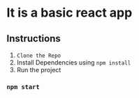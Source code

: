 # It is a basic react app


## Instructions

1. `Clone the Repo`
2. Install Dependencies using `npm install`
3. Run the project

### `npm start`
